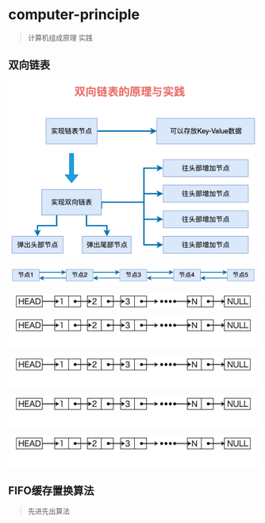 # computer-principle

> 计算机组成原理 实践

## 双向链表

![double](./assets/doubleLinkedList/cp_DoubleLinkedList.png)

![0](./assets/doubleLinkedList/double-linked-list-0.png)

![1](./assets/doubleLinkedList/20171014-single-link.png)

![double](./assets/doubleLinkedList/20171014-single-link-insert.gif)

![double](./assets/doubleLinkedList/20171014-remove-node.gif)

![double](./assets/doubleLinkedList/20171014-insert-chain.gif)

![double](./assets/doubleLinkedList/20171014-remove-chain.gif)

## FIFO缓存置换算法

> 先进先出算法
